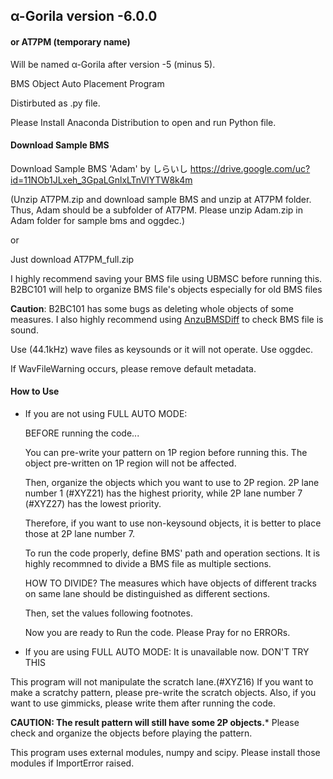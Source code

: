 ## **α-Gorila version -6.0.0**

#### or AT7PM (temporary name)
Will be named α-Gorila after version -5 (minus 5). 

BMS Object Auto Placement Program

Distirbuted as .py file. 

Please Install Anaconda Distribution to open and run Python file.

#### **Download Sample BMS**
Download Sample BMS 'Adam' by しらいし
https://drive.google.com/uc?id=11NOb1JLxeh_3GpaLGnlxLTnVIYTW8k4m

(Unzip AT7PM.zip and download sample BMS and unzip at AT7PM folder.
Thus, Adam should be a subfolder of AT7PM.
Please unzip Adam.zip in Adam folder for sample bms and oggdec.)

or

Just download AT7PM_full.zip

I highly recommend saving your BMS file using UBMSC before running this.
B2BC101 will help to organize BMS file's objects especially for old BMS files

**Caution**: B2BC101 has some bugs as deleting whole objects of some measures.
I also highly recommend using [AnzuBMSDiff](http://yuinore.net/2015/12/difftool/) to check BMS file is sound.

Use (44.1kHz) wave files as keysounds or it will not operate. Use oggdec.

If WavFileWarning occurs, please remove default metadata.

#### **How to Use**

- If you are not using FULL AUTO MODE:

  BEFORE running the code...  

  You can pre-write your pattern on 1P region before running this.
  The object pre-written on 1P region will not be affected.

  Then, organize the objects which you want to use to 2P region.
  2P lane number 1 (#XYZ21) has the highest priority, 
  while 2P lane number 7 (#XYZ27) has the lowest priority.

  Therefore, if you want to use non-keysound objects, 
  it is better to place those at 2P lane number 7.

  To run the code properly, define BMS' path and operation sections.
  It is highly recommned to divide a BMS file as multiple sections.

  HOW TO DIVIDE? 
  The measures which have objects of different tracks on same lane 
  should be distinguished as different sections.

  Then, set the values following footnotes.

  Now you are ready to Run the code. Please Pray for no ERRORs.

- If you are using FULL AUTO MODE:
  It is unavailable now. DON'T TRY THIS

This program will not manipulate the scratch lane.(#XYZ16)
If you want to make a scratchy pattern, please pre-write the scratch objects.
Also, if you want to use gimmicks, please write them after running the code.

**CAUTION: The result pattern will still have some 2P objects.***
Please check and organize the objects before playing the pattern. 

This program uses external modules, numpy and scipy.
Please install those modules if ImportError raised.
